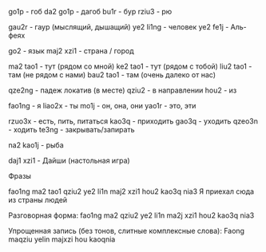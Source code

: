go1p - гоб
da2 go1p - дагоб
bu1r - бур
rziu3 - рю

gau2r - гаур (мыслящий, дышащий)
ye2 li1ng - человек
ye2 fe1j - Аль-феях

go2 - язык
maj2 xzi1 - страна / город

ma2 tao1 - тут (рядом со мной)
ke2 tao1 - тут (рядом с тобой)
liu2 tao1 - там (не рядом с нами)
bau2 tao1 - там (очень далеко от нас)

qze2ng - падеж локатив (в месте)
qziu2 - в направлении
hou2 - из

fao1ng - я
liao2x - ты
mo1j - он, она, они
yao1r - это, эти

rzuo3x - есть, пить, питаться
kao3q - приходить
gao3q - уходить
qzeo3n - ходить
te3ng - закрывать/запирать



na2 kao1j - рыба 

daj1 xzi1 - Дайши (настольная игра)

Фразы

fao1ng ma2 tao1 qziu2 ye2 li1n maj2 xzi1 hou2 kao3q nia3
Я приехал сюда из страны людей

Разговорная форма:
fao1ng ma2 qziu2 ye2 li1n ma2j xzi1 hou2 kao3q nia3

Упрощенная запись (без тонов, слитные комплексные слова):
Faong maqziu yelin majxzi hou kaoqnia